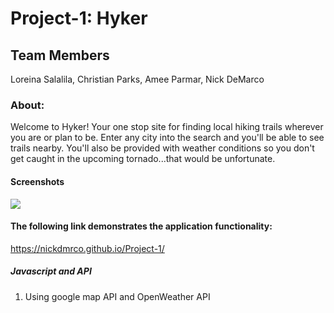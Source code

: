 
# Project-1: Hyker

## Team Members
Loreina Salalila, Christian Parks, Amee Parmar, Nick DeMarco

### About:

Welcome to Hyker! Your one stop site for finding local hiking trails wherever you are or plan to be. Enter any city into the search and you'll be able to see trails nearby. You'll also be provided with weather conditions so you don't get caught in the upcoming tornado...that would be unfortunate.

#### Screenshots

<img src="https://github.com/nickdmrco/Project-1/blob/main/assets/Homepage.jpg?raw=true">

#### The following link demonstrates the application functionality:

https://nickdmrco.github.io/Project-1/

##### Javascript and API
1. Using google map API and OpenWeather API